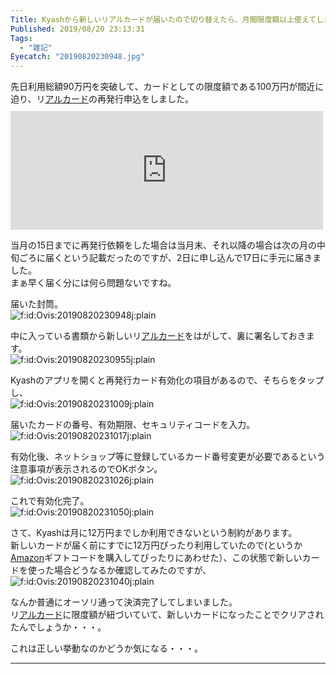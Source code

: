 ```yaml
---
Title: Kyashから新しいリアルカードが届いたので切り替えたら、月間限度額以上使えてしまった話
Published: 2019/08/20 23:13:31
Tags:
  - "雑記"
Eyecatch: "20190820230948.jpg"
---
```

<p>先日利用総額90万円を突破して、カードとしての限度額である100万円が間近に迫り、リ<a class="keyword" href="http://d.hatena.ne.jp/keyword/%A5%A2%A5%EB%A5%AB%A1%BC%A5%C9">アルカード</a>の再発行申込をしました。<br/>
<iframe src="https://hatenablog-parts.com/embed?url=https%3A%2F%2Fblog.hitsujin.jp%2Fentry%2F2019%2F08%2F02%2F000610" title="Kyashリアルカードの利用上限に近づいたので再発行を申し込んだ - Pandora Pocket" class="embed-card embed-blogcard" scrolling="no" frameborder="0" style="display: block; width: 100%; height: 190px; max-width: 500px; margin: 10px 0px;"></iframe></p>

<p>当月の15日までに再発行依頼をした場合は当月末、それ以降の場合は次の月の中旬ごろに届くという記載だったのですが、2日に申し込んで17日に手元に届きました。<br/>
まぁ早く届く分には何ら問題ないですね。</p>

<p>届いた封筒。<br/>
<span itemscope itemtype="http://schema.org/Photograph"><img src="20190820230948.jpg" alt="f:id:Ovis:20190820230948j:plain" title="f:id:Ovis:20190820230948j:plain" class="hatena-fotolife" itemprop="image"></span></p>

<p>中に入っている書類から新しいリ<a class="keyword" href="http://d.hatena.ne.jp/keyword/%A5%A2%A5%EB%A5%AB%A1%BC%A5%C9">アルカード</a>をはがして、裏に署名しておきます。<br/>
<span itemscope itemtype="http://schema.org/Photograph"><img src="20190820230955.jpg" alt="f:id:Ovis:20190820230955j:plain" title="f:id:Ovis:20190820230955j:plain" class="hatena-fotolife" itemprop="image"></span></p>

<p>Kyashのアプリを開くと再発行カード有効化の項目があるので、そちらをタップし、<br/>
<span itemscope itemtype="http://schema.org/Photograph"><img src="20190820231009.jpg" alt="f:id:Ovis:20190820231009j:plain" title="f:id:Ovis:20190820231009j:plain" class="hatena-fotolife" itemprop="image"></span></p>

<p>届いたカードの番号、有効期限、セキュリティコードを入力。<br/>
<span itemscope itemtype="http://schema.org/Photograph"><img src="20190820231017.jpg" alt="f:id:Ovis:20190820231017j:plain" title="f:id:Ovis:20190820231017j:plain" class="hatena-fotolife" itemprop="image"></span></p>

<p>有効化後、ネットショップ等に登録しているカード番号変更が必要であるという注意事項が表示されるのでOKボタン。 <br/>
<span itemscope itemtype="http://schema.org/Photograph"><img src="20190820231026.jpg" alt="f:id:Ovis:20190820231026j:plain" title="f:id:Ovis:20190820231026j:plain" class="hatena-fotolife" itemprop="image"></span></p>

<p>これで有効化完了。<br/>
<span itemscope itemtype="http://schema.org/Photograph"><img src="20190820231050.jpg" alt="f:id:Ovis:20190820231050j:plain" title="f:id:Ovis:20190820231050j:plain" class="hatena-fotolife" itemprop="image"></span></p>

<p>さて、Kyashは月に12万円までしか利用できないという制約があります。<br/>
新しいカードが届く前にすでに12万円ぴったり利用していたので(というか<a class="keyword" href="http://d.hatena.ne.jp/keyword/Amazon">Amazon</a>ギフトコードを購入してぴったりにあわせた）、この状態で新しいカードを使った場合どうなるか確認してみたのですが、<br/>
<span itemscope itemtype="http://schema.org/Photograph"><img src="20190820231040.jpg" alt="f:id:Ovis:20190820231040j:plain" title="f:id:Ovis:20190820231040j:plain" class="hatena-fotolife" itemprop="image"></span></p>

<p>なんか普通にオーソリ通って決済完了してしまいました。<br/>
リ<a class="keyword" href="http://d.hatena.ne.jp/keyword/%A5%A2%A5%EB%A5%AB%A1%BC%A5%C9">アルカード</a>に限度額が紐づいていて、新しいカードになったことでクリアされたんでしょうか・・・。</p>

<p>これは正しい挙動なのかどうか気になる・・・。</p>

***